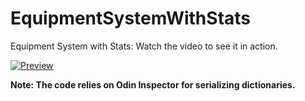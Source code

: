 # EquipmentSystemWithStats
Equipment System with Stats: Watch the video to see it in action.


[![Preview](https://img.youtube.com/vi/Z561MFIQ9kw/0.jpg)](https://www.youtube.com/watch?v=Z561MFIQ9kw)


**Note: The code relies on Odin Inspector for serializing dictionaries.**
